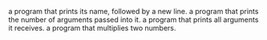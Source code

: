 a program that prints its name, followed by a new line.
a program that prints the number of arguments passed into it.
a program that prints all arguments it receives.
a program that multiplies two numbers.

